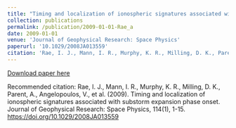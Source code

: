 ```yaml
---
title: "Timing and localization of ionospheric signatures associated with substorm expansion phase onset"
collection: publications
permalink: /publication/2009-01-01-Rae_a
date: 2009-01-01
venue: 'Journal of Geophysical Research: Space Physics'
paperurl: '10.1029/2008JA013559'
citation: 'Rae, I. J., Mann, I. R., Murphy, K. R., Milling, D. K., Parent, A., Angelopoulos, V., et al. (2009). Timing and localization of ionospheric signatures associated with substorm expansion phase onset. Journal of Geophysical Research: Space Physics, 114(1), 1-15. https://doi.org/10.1029/2008JA013559'
---
```

[Download paper here](https://doi.org/10.1029/2008JA013559)

Recommended citation: Rae, I. J., Mann, I. R., Murphy, K. R., Milling, D. K., Parent, A., Angelopoulos, V., et al. (2009). Timing and localization of ionospheric signatures associated with substorm expansion phase onset. Journal of Geophysical Research: Space Physics, 114(1), 1-15. https://doi.org/10.1029/2008JA013559